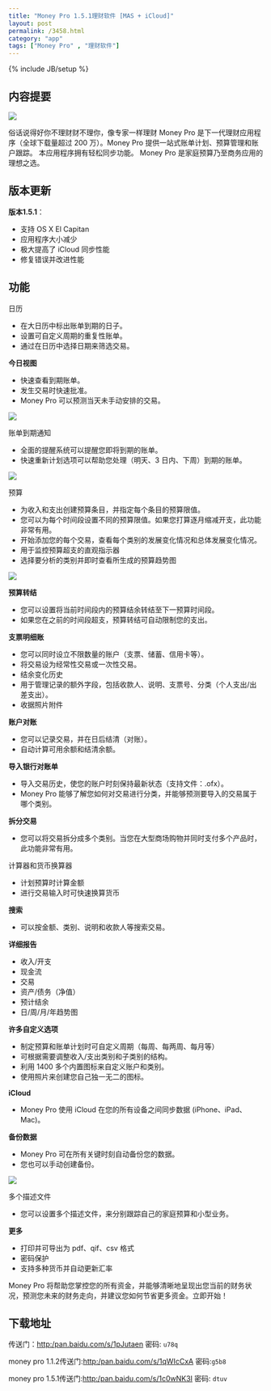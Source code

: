 ```yaml
---
title: "Money Pro 1.5.1理财软件 [MAS + iCloud]"
layout: post
permalink: /3458.html
category: "app"
tags: ["Money Pro" , "理财软件"]
---
```

{% include JB/setup %}

## 内容提要

![](/wp-content/uploads/2015/07/9745ff395dd92ad1.png)

俗话说得好你不理财财不理你，像专家一样理财 Money Pro 是下一代理财应用程序（全球下载量超过 200 万）。Money Pro 提供一站式账单计划、预算管理和账户跟踪。 本应用程序拥有轻松同步功能。 Money Pro 是家庭预算乃至商务应用的理想之选。

## 版本更新

**版本1.5.1**：

- 支持 OS X El Capitan
- 应用程序大小减少
- 极大提高了 iCloud 同步性能
- 修复错误并改进性能

## 功能

日历  
- 在大日历中标出账单到期的日子。  
- 设置可自定义周期的重复性账单。  
- 通过在日历中选择日期来筛选交易。

**今日视图**  
- 快速查看到期账单。  
- 发生交易时快速批准。  
- Money Pro 可以预测当天未手动安排的交易。

![](/wp-content/uploads/2015/07/screen800x500.jpeg)

账单到期通知  
- 全面的提醒系统可以提醒您即将到期的账单。  
- 快速重新计划选项可以帮助您处理（明天、3 日内、下周）到期的账单。

![](/wp-content/uploads/2015/07/screen800x500-2.jpeg)

预算  
- 为收入和支出创建预算条目，并指定每个条目的预算限值。  
- 您可以为每个时间段设置不同的预算限值。如果您打算逐月缩减开支，此功能非常有用。  
- 开始添加您的每个交易，查看每个类别的发展变化情况和总体发展变化情况。  
- 用于监控预算超支的直观指示器  
- 选择要分析的类别并即时查看所生成的预算趋势图

![](/wp-content/uploads/2015/07/screen800x500-3.jpeg)

**预算转结**  
- 您可以设置将当前时间段内的预算结余转结至下一预算时间段。  
- 如果您在之前的时间段超支，预算转结可自动限制您的支出。

**支票明细账**  
- 您可以同时设立不限数量的账户（支票、储蓄、信用卡等）。  
- 将交易设为经常性交易或一次性交易。  
- 结余变化历史  
- 用于管理记录的额外字段，包括收款人、说明、支票号、分类（个人支出/出差支出）。  
- 收据照片附件

**账户对账** 
- 您可以记录交易，并在日后结清（对账）。  
- 自动计算可用余额和结清余额。

**导入银行对账单**  
- 导入交易历史，使您的账户时刻保持最新状态（支持文件：.ofx）。  
- Money Pro 能够了解您如何对交易进行分类，并能够预测要导入的交易属于哪个类别。

**拆分交易**  
- 您可以将交易拆分成多个类别。当您在大型商场购物并同时支付多个产品时，此功能非常有用。

计算器和货币换算器  
- 计划预算时计算金额  
- 进行交易输入时可快速换算货币

**搜索**  
- 可以按金额、类别、说明和收款人等搜索交易。

**详细报告**  
- 收入/开支  
- 现金流  
- 交易  
- 资产/债务（净值）  
- 预计结余  
- 日/周/月/年趋势图

**许多自定义选项**  
- 制定预算和账单计划时可自定义周期（每周、每两周、每月等）  
- 可根据需要调整收入/支出类别和子类别的结构。  
- 利用 1400 多个内置图标来自定义账户和类别。  
- 使用照片来创建您自己独一无二的图标。

**iCloud**  
- Money Pro 使用 iCloud 在您的所有设备之间同步数据 (iPhone、iPad、Mac)。

**备份数据**  
- Money Pro 可在所有关键时刻自动备份您的数据。  
- 您也可以手动创建备份。

![](/wp-content/uploads/2015/07/screen800x500-4.jpeg)

多个描述文件  
- 您可以设置多个描述文件，来分别跟踪自己的家庭预算和小型业务。

**更多**  
- 打印并可导出为 pdf、qif、csv 格式  
- 密码保护  
- 支持多种货币并自动更新汇率

Money Pro 将帮助您掌控您的所有资金，并能够清晰地呈现出您当前的财务状况，预测您未来的财务走向，并建议您如何节省更多资金。立即开始！

## 下载地址

传送门：<http:/pan.baidu.com/s/1pJutaen> 密码: `u78q`

money pro 1.1.2传送门:<http:/pan.baidu.com/s/1qWIcCxA>  密码:`g5b8`

money pro 1.5.1传送门:<http:/pan.baidu.com/s/1c0wNK3I> 密码: `dtuv`